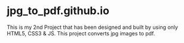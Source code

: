 # jpg_to_pdf.github.io
This is my 2nd Project that has been designed and built by using only HTML5, CSS3 &amp; JS.  This project converts jpg images to pdf.
